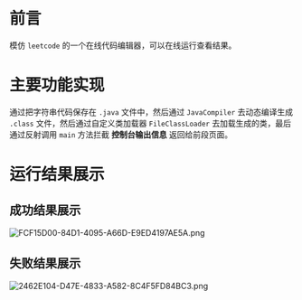 # 前言
模仿 `leetcode` 的一个在线代码编辑器，可以在线运行查看结果。
# 主要功能实现
通过把字符串代码保存在 `.java` 文件中，然后通过 `JavaCompiler`
去动态编译生成 `.class` 文件，然后通过自定义类加载器 `FileClassLoader` 
去加载生成的类，最后通过反射调用 `main` 方法拦截 **控制台输出信息** 返回给前段页面。
# 运行结果展示
## 成功结果展示
![FCF15D00-84D1-4095-A66D-E9ED4197AE5A.png](http://ww1.sinaimg.cn/large/006Vpl27ly1gbi601k02pj31k018w41r.jpg)

## 失败结果展示
![2462E104-D47E-4833-A582-8C4F5FD84BC3.png](http://ww1.sinaimg.cn/large/006Vpl27ly1gbi618kxs6j31i21c6n0w.jpg)